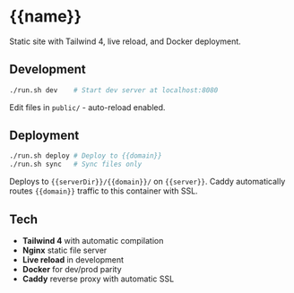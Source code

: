 # {{name}}

Static site with Tailwind 4, live reload, and Docker deployment.

## Development

```bash
./run.sh dev    # Start dev server at localhost:8080
```

Edit files in `public/` - auto-reload enabled.

## Deployment

```bash
./run.sh deploy # Deploy to {{domain}}
./run.sh sync   # Sync files only
```

Deploys to `{{serverDir}}/{{domain}}/` on `{{server}}`. Caddy automatically routes `{{domain}}` traffic to this container with SSL.

## Tech

- **Tailwind 4** with automatic compilation
- **Nginx** static file server
- **Live reload** in development
- **Docker** for dev/prod parity
- **Caddy** reverse proxy with automatic SSL